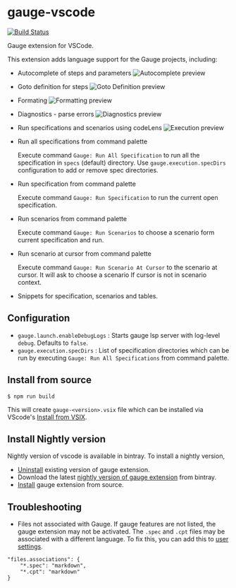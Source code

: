# gauge-vscode

[![Build Status](https://travis-ci.org/getgauge/gauge-vscode.svg?branch=master)](https://travis-ci.org/getgauge/gauge-vscode)

Gauge extension for VSCode.

This extension adds language support for the Gauge projects, including:
* Autocomplete of steps and parameters
![Autocomplete preview](https://raw.githubusercontent.com/getgauge/gauge-vscode/master/images/autocomplete.gif)
* Goto definition for steps
![Goto Definition preview](https://raw.githubusercontent.com/getgauge/gauge-vscode/master/images/gotoDefinition.gif)
* Formating
![Formatting preview](https://raw.githubusercontent.com/getgauge/gauge-vscode/master/images/format.gif)
* Diagnostics - parse errors
![Diagnostics preview](https://raw.githubusercontent.com/getgauge/gauge-vscode/master/images/diagnostics.gif)
* Run specifications and scenarios using codeLens
![Execution preview](https://raw.githubusercontent.com/getgauge/gauge-vscode/master/images/execute.gif)

* Run all specifications from command palette

	Execute command `Gauge: Run All Specification` to run all the specification in `specs` (default) directory. Use `gauge.execution.specDirs` configuration to add or remove spec directories.

* Run specification from command palette

	Execute command `Gauge: Run Specification` to run the current open specification.

* Run scenarios from command palette

	Execute command `Gauge: Run Scenarios` to choose a scenario form current specification and run.
* Run scenario at cursor from command palette

	Execute command `Gauge: Run Scenario At Cursor` to the scenario at cursor. It will ask to choose a scenario If cursor is not in scenario context.

* Snippets for specification, scenarios and tables.

## Configuration
* `gauge.launch.enableDebugLogs` :  Starts gauge lsp server with log-level `debug`. Defaults to `false`.
* `gauge.execution.specDirs` : List of specification directories which can be run by executing `Gauge: Run All Specifications` from command palette.
## Install from source

```shell
$ npm run build
```

This will create `gauge-<version>.vsix` file which can be installed via VScode's [Install from VSIX](https://code.visualstudio.com/docs/editor/extension-gallery#_install-from-a-vsix).

## Install Nightly version

Nightly version of vscode is available in bintray. To install a nightly version,
- [Uninstall](https://code.visualstudio.com/docs/editor/extension-gallery#_manage-extensions) existing version of gauge extension.
- Download the latest [nightly version of gauge extension](https://bintray.com/gauge/gauge-vscode/Nightly/_latestVersion) from bintray.
- [Install](https://code.visualstudio.com/docs/editor/extension-gallery#_install-from-a-vsix) gauge extension from source.

## Troubleshooting

- Files not associated with Gauge.
If gauge features are not listed, the gauge extension may not be activated. The `.spec` and `.cpt` files may be associated with a different language. To fix this, you can add this to [user settings](https://code.visualstudio.com/docs/getstarted/settings).
```
"files.associations": {
	"*.spec": "markdown",
	"*.cpt": "markdown"
}
```
